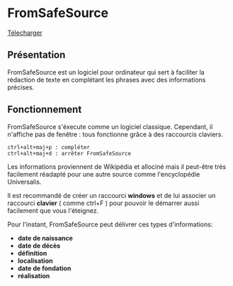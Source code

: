 # FromSafeSource
[Télecharger](https://github.com/SultanRancho/FromSafeSource/raw/main/installation.zip)

## **Présentation**

FromSafeSource est un logiciel pour ordinateur qui sert à faciliter la
rédaction de texte en complétant les phrases avec des informations
précises.

## **Fonctionnement**

FromSafeSource s'éxecute comme un logiciel classique. Cependant, il
n'affiche pas de fenêtre : tous fonctionne grâce à des raccourcis claviers.


    ctrl+alt+maj+p : compléter
    ctrl+alt+maj+d : arrêter FromSafeSource


Les informations proviennent de Wikipédia et allociné mais il peut-être
très facilement réadapté pour une autre source comme l'encyclopédie Universalis.

Il est recommandé de créer un raccourci **windows** et de lui associer un raccourci **clavier** ( comme ctrl+F ) pour pouvoir le démarrer aussi facilement que vous l'éteignez.

Pour l'instant, FromSafeSource peut délivrer ces types d'informations:
 - **date de naissance**
 - **date de décès**
 - **définition**
 - **localisation**
 - **date de fondation**
 - **réalisation**

